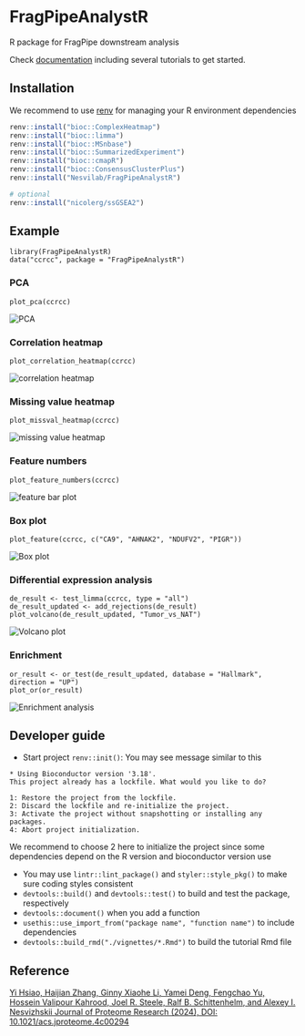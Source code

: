 # FragPipeAnalystR

R package for FragPipe downstream analysis

Check [documentation](https://www.nesvilab.org/FragPipeAnalystR/) including several tutorials to get started.

## Installation

We recommend to use [renv](https://rstudio.github.io/renv/index.html) for managing your R environment dependencies

``` r
renv::install("bioc::ComplexHeatmap")
renv::install("bioc::limma")
renv::install("bioc::MSnbase")
renv::install("bioc::SummarizedExperiment")
renv::install("bioc::cmapR")
renv::install("bioc::ConsensusClusterPlus")
renv::install("Nesvilab/FragPipeAnalystR")

# optional
renv::install("nicolerg/ssGSEA2")
```

## Example

```
library(FragPipeAnalystR)
data("ccrcc", package = "FragPipeAnalystR")
```

### PCA

```
plot_pca(ccrcc)
```

![PCA](vignettes/tutorial_files/figure-html/unnamed-chunk-6-1.png)

### Correlation heatmap

```
plot_correlation_heatmap(ccrcc)
```

![correlation heatmap](vignettes/tutorial_files/figure-html/unnamed-chunk-7-1.png)

### Missing value heatmap

```
plot_missval_heatmap(ccrcc)
```

![missing value heatmap](vignettes/tutorial_files/figure-html/unnamed-chunk-8-1.png)

### Feature numbers

```
plot_feature_numbers(ccrcc)
```

![feature bar plot](vignettes/tutorial_files/figure-html/unnamed-chunk-9-1.png)

### Box plot

```
plot_feature(ccrcc, c("CA9", "AHNAK2", "NDUFV2", "PIGR"))
```

![Box plot](vignettes/tutorial_files/figure-html/unnamed-chunk-10-1.png)

### Differential expression analysis

```
de_result <- test_limma(ccrcc, type = "all")
de_result_updated <- add_rejections(de_result)
plot_volcano(de_result_updated, "Tumor_vs_NAT")
```

![Volcano plot](vignettes/tutorial_files/figure-html/unnamed-chunk-12-1.png)

### Enrichment

``` {r include=T, warning=F}
or_result <- or_test(de_result_updated, database = "Hallmark", direction = "UP")
plot_or(or_result)
```

![Enrichment analysis](vignettes/tutorial_files/figure-html/unnamed-chunk-13-1.png)


## Developer guide
- Start project `renv::init()`:
You may see message similar to this
```
* Using Bioconductor version '3.18'.
This project already has a lockfile. What would you like to do? 

1: Restore the project from the lockfile.
2: Discard the lockfile and re-initialize the project.
3: Activate the project without snapshotting or installing any packages.
4: Abort project initialization.
```
We recommend to choose 2 here to initialize the project since some dependencies depend on the R version and bioconductor version use
- You may use `lintr::lint_package()` and `styler::style_pkg()` to make sure coding styles consistent
- `devtools::build()` and `devtools::test()` to build and test the package, respectively
- `devtools::document()` when you add a function
- `usethis::use_import_from("package name", "function name")` to include dependencies
- `devtools::build_rmd("./vignettes/*.Rmd")` to build the tutorial Rmd file

## Reference
[Yi Hsiao, Haijian Zhang, Ginny Xiaohe Li, Yamei Deng, Fengchao Yu, Hossein Valipour Kahrood, Joel R. Steele, Ralf B. Schittenhelm, and Alexey I. Nesvizhskii
Journal of Proteome Research (2024), DOI: 10.1021/acs.jproteome.4c00294](https://pubs.acs.org/doi/10.1021/acs.jproteome.4c00294)

